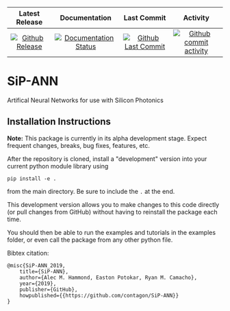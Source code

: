 | Latest Release | Documentation | Last Commit | Activity |
| :-----: | :----: | :----: | :------: |
| [![Github Release][release_shield]][github_release] | [![Documentation Status][doc_shield]][doc] | [![Github Last Commit][last_commit_shield]][github_last_commit] | [![Github commit activity][activity_shield]][github_activity]

[release_shield]: https://img.shields.io/github/release/contagon/SiPANN.svg
[doc_shield]: https://readthedocs.org/projects/sipann/badge/?version=latest
[last_commit_shield]: https://img.shields.io/github/last-commit/contagon/SiPANN.svg
[activity_shield]: https://img.shields.io/github/commit-activity/y/contagon/SiPANN.svg

[github_release]: https://github.com/contagon/SiPANN/releases/latest
[doc]: https://sipann.readthedocs.io/en/latest/?badge=latest
[github_last_commit]: https://github.com/contagon/SiPANN/commits/master
[github_activity]: https://github.com/contagon/SiPANN/graphs/commit-activity

# SiP-ANN
Artifical Neural Networks for use with Silicon Photonics

## Installation Instructions

**Note:** This package is currently in its alpha development stage. Expect frequent changes, breaks, bug fixes, features, etc.

After the repository is cloned, install a "development" version into your current python module library using

```pip install -e .```


from the main directory. Be sure to include the `.` at the end.

This development version allows you to make changes to this code directly (or pull changes from GitHub) without having to reinstall the package each time.

You should then be able to run the examples and tutorials in the examples folder, or even call the package from any other python file.

Bibtex citation:

```
@misc{SiP-ANN_2019,
	title={SiP-ANN},
	author={Alec M. Hammond, Easton Potokar, Ryan M. Camacho},
	year={2019},
	publisher={GitHub},
	howpublished={{https://github.com/contagon/SiP-ANN}}
}
```


